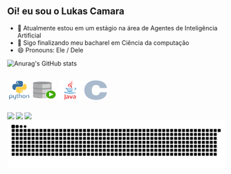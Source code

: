 ## Oi! eu sou o Lukas Camara

- 🔭 Atualmente estou em um estágio na área de Agentes de Inteligência Artificial 
- 🌱 Sigo finalizando meu bacharel em Ciência da computação
- 😄 Pronouns: Ele / Dele

![Anurag's GitHub stats](https://github-readme-stats.vercel.app/api?username=Lukspec&show_icons=true&theme=radical)<picture>

<div style="display: inline_block"><br>
  <img align="center" alt="azjoao" height="45" width="55" src="https://github.com/devicons/devicon/blob/master/icons/python/python-original-wordmark.svg">
  <img align="center" alt="azjoao" height="45" width="55" src="https://github.com/devicons/devicon/blob/master/icons/sqldeveloper/sqldeveloper-original.svg">
  <img align="center" alt="azjoao" height="45" width="55" src="https://github.com/devicons/devicon/blob/master/icons/java/java-original-wordmark.svg">
  <img align="center" alt="azjoao" height="45" width="55" src="https://github.com/devicons/devicon/blob/master/icons/c/c-original.svg">
</div:>

  ##
  
<div>
  <a href="https://mail.google.com/mail/u/1/#inbox" target="_blank"><img src="https://img.shields.io/badge/Gmail-D14836?style=for-the-badge&logo=gmail&logoColor=white" target="blank"></a>
  <a href="https://discord.com/channels/@me" target="_blank"><img src="https://img.shields.io/badge/Discord-7289DA?style=for-the-badge&logo=discord&logoColor=white" target="blank"></a>
  <a href="https://www.linkedin.com/in/lukas-camara-48917a336" target="_blank"><img src="https://img.shields.io/badge/-LinkedIn-%230077B5?style=for-the-badge&logo=linkedin&logoColor=white" target="_blank"></a>
</div>

<picture align="center">
  <source media="(prefers-color-scheme: dark)" srcset="https://raw.githubusercontent.com/Lukspec/Lukspec/output/github-contribution-grid-snake-dark.svg">
  <source media="(prefers-color-scheme: light)" srcset="https://raw.githubusercontent.com/Lukspec/Lukspec/output/github-contribution-grid-snake-dark.svg">
  <img align="center" alt="github contribution grid snake animation" src="https://raw.githubusercontent.com/Lukspec/Lukspec/output/github-contribution-grid-snake.svg">
</picture>
